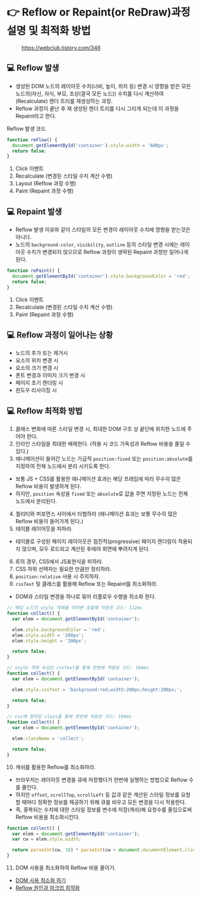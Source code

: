 # 👉 Reflow or Repaint(or ReDraw)과정 설명 및 최적화 방법

> https://webclub.tistory.com/346

## 💻 Reflow 발생
- 생성된 DOM 노드의 레이아웃 수치(너비, 높이, 위치 등) 변경 시 영향을 받은 모든 노드의(자신, 자식, 부모, 조상(결국 모든 노드)) 수치를 다시 계산하여(Recalculate) 렌더 트리를 재생성하는 과정.
- Reflow 과정이 끝난 후 재 생성된 렌더 트리를 다시 그리게 되는데 이 과정을 Repaint라고 한다.

Reflow 발생 코드

```js
function reFlow() {
  document.getElementById('container').style.width = '600px';
  return false;
}
```

1. Click 이벤트
2. Recalculate (변경된 스타일 수치 계산 수행)
3. Layout (Reflow 과정 수행)
4. Paint (Repaint 과정 수행)

## 💻 Repaint 발생
- Reflow 발생 이유와 같이 스타일의 모든 변경이 레이아웃 수치에 영향을 받는것은 아니다.
- 노드의 `background-color`, `visibility`, `outline` 등의 스타일 변경 시에는 레이아웃 수치가 변경되지 않으므로 Reflow 과정이 생략된 Repaint 과정만 일어나게 된다.

```js
function rePaint() {
  document.getElementById('container').style.backgroundColor = 'red';
  return false;
}
```

1. Click 이벤트
2. Recalculate (변경된 스타일 수치 계산 수행)
3. Paint (Repaint 과정 수행)

## 💻 Reflow 과정이 일어나는 상황
- 노드의 추가 또는 제거시
- 요소의 위치 변경 시
- 요소의 크기 변경 시
- 폰트 변경과 이미지 크기 변경 시
- 페이지 초기 랜더링 시
- 윈도우 리사이징 시

## 💻 Reflow 최적화 방법
1. 클래스 변화에 따른 스타일 변경 시, 최대한 DOM 구조 상 끝단에 위치한 노드에 주어야 한다.
2. 인라인 스타일을 최대한 배제한다. (적용 시 코드 가독성과 Reflow 비용을 줄일 수 있다.)
3. 애니메이션이 들어간 노드는 가급적 `position:fixed` 또는 `position:absolute`를 지정하여 전체 노드에서 분리 시키도록 한다.
  - 보통 JS + CSS를 활용한 애니메이션 효과는 해당 프레임에 따라 무수히 많은 Reflow 비용이 발생하게 된다.
  - 하지만, `position` 속성을 `fixed` 또는 `absolute`로 값을 주면 지정된 노드는 전체 노드에서 분리된다.
4. 퀄리티와 퍼포먼스 사이에서 타협하라 (애니메이션 효과는 보통 무수히 많은 Reflow 비용이 들어가게 된다.)
5. 테이블 레이어웃을 피하라.
  - 테이블로 구성된 페이지 레이아웃은 점진적(progressive) 페이지 렌더링이 적용되지 않으며, 모두 로드되고 계산된 후에야 회면에 뿌려지게 된다.
6. IE의 경우, CSS에서 JS표현식을 피하라.
7. CSS 하위 선택자는 필요한 만큼만 정리하라.
8. `position:relative` 사용 시 주의하자.
9. `cssText` 및 클래스를 활용해 Reflow 또는 Repaint를 최소화하라.
  - DOM과 스타일 변경을 하나로 묶어 리플로우 수행을 최소화 한다.

```js
// 해당 노드의 style 객체를 여러변 호출해 적용된 코드: 112ms
function collect() {
  var elem = document.getElementById('container');

  elem.style.backgroundColor = 'red';
  elem.style.width = '200px';
  elem.style.height = '200px';

  return false;
}

// style 객체 속성인 cssText를 통해 한번에 적용된 코드: 104ms
function collect() {
  var elem = document.getElementById('container');

  elem.style.cssText = 'background:red;width:200px;height:200px;';

  return false;
}

// css에 정의된 class를 통해 한번에 적용된 코드: 104ms
function collect() {
  var elem = document.getElementById('container');

  elem.className = 'collect';

  return false;
}
```

10. 캐쉬를 활용한 Reflow를 최소화하라.
  - 브라우저는 레이아웃 변경을 큐에 저장했다가 한번에 실행하는 방법으로 Reflow 수를 줄인다.
  - 하지만 `offset`, `scrollTop`, `scrollLeft` 등 값과 같은 계산된 스타일 정보를 요청할 때마다 정확한 정보를 제공하기 위해 큐를 비우고 모든 변경을 다시 적용한다.
  - 즉, 중복되는 수치에 대한 스타일 정보를 변수에 저장(캐쉬)해 요청수를 줄임으로써 Reflow 비용을 최소화시킨다.

```js
function collect() {
  var elem = document.getElementById('container');
  var cw = elem.style.width;

  return parseInt(cw, 10) * parseInt(cw + document.documentElement.clientWidth, 10);
}
```

11. DOM 사용을 최소화하여 Reflow 비용 줄이기.
- [DOM 사용 최소화 하기](https://mohwaproject.tistory.com/entry/DOM-%EC%82%AC%EC%9A%A9-%EC%B5%9C%EC%86%8C%ED%99%94-%ED%95%98%EA%B8%B0)
- [Reflow 원인과 마크업 최적화](http://lists.w3.org/Archives/Public/public-html-ig-ko/2011Sep/att-0031/Reflow_____________________________Tip.pdf)
